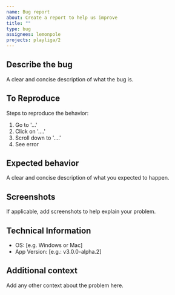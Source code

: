 ```yaml
---
name: Bug report
about: Create a report to help us improve
title: ""
type: bug
assignees: lemonpole
projects: playliga/2
---
```


## Describe the bug

A clear and concise description of what the bug is.

## To Reproduce

Steps to reproduce the behavior:

1. Go to '...'
2. Click on '....'
3. Scroll down to '....'
4. See error

## Expected behavior

A clear and concise description of what you expected to happen.

## Screenshots

If applicable, add screenshots to help explain your problem.

## Technical Information

- OS: [e.g. Windows or Mac]
- App Version: [e.g.: v3.0.0-alpha.2]

## Additional context

Add any other context about the problem here.
